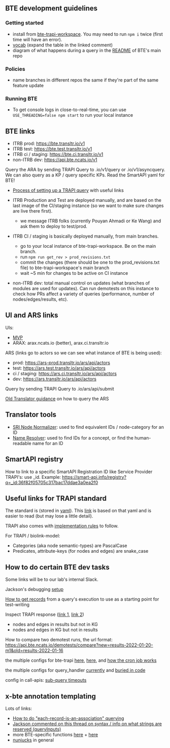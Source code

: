 ## BTE development guidelines

### Getting started
* install from [bte-trapi-workspace](https://github.com/biothings/bte-trapi-workspace#bte-trapi-workspace). You may need to run `npm i` twice (first time will have an error).
* [vocab](https://github.com/biothings/biothings_explorer/issues/379#issuecomment-1068057622) (expand the table in the linked comment)
* diagram of what happens during a query in the [README](https://github.com/biothings/biothings_explorer#trapi-api-implementation) of BTE's main repo

### Policies
* name branches in different repos the same if they're part of the same feature update

### Running BTE

* To get console logs in close-to-real-time, you can use `USE_THREADING=false npm start` to run your local instance

## BTE links

* ITRB prod: https://bte.transltr.io/v1
* ITRB test: https://bte.test.transltr.io/v1
* ITRB ci / staging: https://bte.ci.transltr.io/v1
* non-ITRB dev: https://api.bte.ncats.io/v1

Query the ARA by sending TRAPI Query to .io/v1/query or .io/v1/asyncquery. We can also query as a KP / query specific KPs. Read the SmartAPI yaml for BTE!
* [Process of setting up a TRAPI query](https://suwulab.slack.com/archives/CC218TEKC/p1644352727203369) with useful links


* ITRB Production and Test are deployed manually, and are based on the last image of the CI/staging instance (so we want to make sure changes are live there first).
    * we message ITRB folks (currently Pouyan Ahmadi or Ke Wang) and ask them to deploy to test/prod.
* ITRB CI / staging is basically deployed manually, from main branches.
    * go to your local instance of bte-trapi-workspace. Be on the main branch.
    * run `npm run get_rev > prod_revisions.txt`
    * commit the changes (there should be one to the prod_revisions.txt file) to bte-trapi-workspace's main branch
    * wait ~5 min for changes to be active on CI instance
* non-ITRB dev: total manual control on updates (what branches of modules are used for updates). Can run demotests on this instance to check how PRs affect a variety of queries (performance, number of nodes/edges/results, etc).

## UI and ARS links

UIs:
* [MVP](http://transltr-bma-ui-dev.ncats.io)
* ARAX: arax.ncats.io (better), arax.ci.transltr.io

ARS (links go to actors so we can see what instance of BTE is being used):
* prod: https://ars-prod.transltr.io/ars/api/actors
* test: https://ars.test.transltr.io/ars/api/actors
* ci / staging: https://ars.ci.transltr.io/ars/api/actors
* dev: https://ars.transltr.io/ars/api/actors

Query by sending TRAPI Query to .io/ars/api/submit

[Old Translator guidance](https://docs.google.com/document/d/1_a4gE_lY-2oZTrdFMtaZ_pxqNgd-x_1ZYI7hRGfFjng/edit) on how to query the ARS

## Translator tools

* [SRI Node Normalizer](https://smart-api.info/ui/400f7c11028ff36f460af4ea85dc72f5): used to find equivalent IDs / node-category for an ID
* [Name Resolver](https://smart-api.info/ui/9995fed757acd034ef099dbb483c4c82): used to find IDs for a concept, or find the human-readable name for an ID

## SmartAPI registry

How to link to a specific SmartAPI Registration ID like Service Provider TRAPI's: use _id. Example: https://smart-api.info/registry?q=_id:36f82f05705c317bac17ddae3a0ea2f0


## Useful links for TRAPI standard

The standard is (stored in [yaml](https://github.com/NCATSTranslator/ReasonerAPI/blob/master/TranslatorReasonerAPI.yaml)). This [link](https://github.com/NCATSTranslator/ReasonerAPI/blob/master/TranslatorReasonerAPI.yaml) is based on that yaml and is easier to read (but may lose a little detail).

TRAPI also comes with [implementation rules](https://github.com/NCATSTranslator/ReasonerAPI/blob/master/ImplementationRules.md) to follow.

For TRAPI / biolink-model:

* Categories (aka node semantic-types) are PascalCase
* Predicates, attribute-keys (for nodes and edges) are snake_case

## How to do certain BTE dev tasks

Some links will be to our lab's internal Slack.


Jackson's debugging [setup](https://suwulab.slack.com/archives/CC218TEKC/p1643226763127100)

[How to get records](https://suwulab.slack.com/archives/CC218TEKC/p1652302859447909) from a query's execution to use as a starting point for test-writing

Inspect TRAPI response ([link 1](https://github.com/biothings/biothings_explorer/issues/409#issuecomment-1041955701), [link 2](https://suwulab.slack.com/archives/CC218TEKC/p1644266456332279))
* nodes and edges in results but not in KG
* nodes and edges in KG but not in results

How to compare two demotest runs, the url format: https://api.bte.ncats.io/demotests/compare?new=results-2022-01-20-m1&old=results-2022-01-16

the multiple configs for bte-trapi [here](https://github.com/biothings/biothings_explorer/tree/main/src/config), [here](https://github.com/biothings/biothings_explorer/blob/main/src/routes/v1/config.js), and [how the cron job works](https://github.com/biothings/biothings_explorer/blob/main/src/controllers/cron/update_local_smartapi.js)

the multiple configs for query_handler [currently](https://github.com/biothings/bte_trapi_query_graph_handler/blob/main/src/config.js) and [buried in code](https://github.com/biothings/biothings_explorer/issues/419#issuecomment-1063368241)

config in call-apis: [sub-query timeouts](https://github.com/biothings/call-apis.js/pull/53)

## x-bte annotation templating

Lots of links:
* [How to do "each-record-is-an-association" querying](https://suwulab.slack.com/archives/CC218TEKC/p1632532158233300?thread_ts=1632351568.187000&cid=CC218TEKC)
* [Jackson commented on this thread on syntax / info on what strings are reserved (queryInputs)](https://suwulab.slack.com/archives/CC218TEKC/p1631736378030300?thread_ts=1631051543.343300&cid=CC218TEKC)
* more BTE-specific functions [here](https://github.com/biothings/call-apis.js/pull/31) + [here](https://github.com/biothings/call-apis.js/pull/30)
* [nunjucks](https://mozilla.github.io/nunjucks/templating.html) in general
